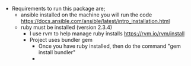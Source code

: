 * Requirements to run this package are;
    * ansible installed on the machine you will run the code https://docs.ansible.com/ansible/latest/intro_installation.html
    * ruby must be installed (version 2.3.4)
        * I use rvm to help manage ruby installs https://rvm.io/rvm/install
        * Project uses bundler gem
            * Once you have ruby installed, then do the command "gem install bundler"
            *

